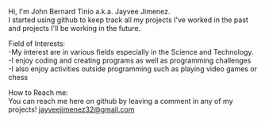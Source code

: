 
Hi, I'm John Bernard Tinio a.k.a. Jayvee Jimenez.   
I started using github to keep track all my projects I've worked in the past
and projects I'll be working in the future.

Field of Interests:  
-My interest are in various fields especially in the Science and Technology.   
-I enjoy coding and creating programs as well as programming challenges   
-I also enjoy activities outside programming such as playing video games or chess

How to Reach me:  
You can reach me here on github by leaving a comment in any of my projects!
jayveejimenez32@gmail.com
